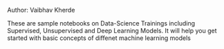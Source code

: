 Author: Vaibhav Kherde

These are sample notebooks on Data-Science Trainings including Supervised, Unsupervised and Deep Learning Models.
It will help you get started with basic concepts of diffenet machine learning models
